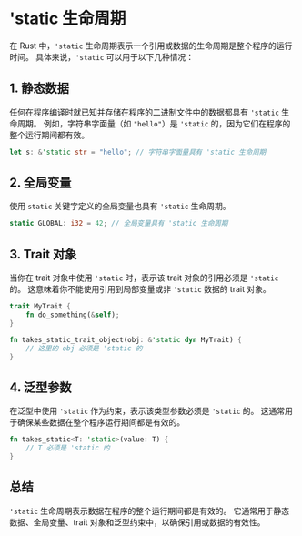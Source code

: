 # 'static 生命周期

在 Rust 中，`'static` 生命周期表示一个引用或数据的生命周期是整个程序的运行时间。
具体来说，`'static` 可以用于以下几种情况：

## 1. **静态数据**

任何在程序编译时就已知并存储在程序的二进制文件中的数据都具有 `'static` 生命周期。
例如，字符串字面量（如 `"hello"`）是 `'static` 的，因为它们在程序的整个运行期间都有效。

```rust
let s: &'static str = "hello"; // 字符串字面量具有 'static 生命周期
```

## 2. **全局变量**

使用 `static` 关键字定义的全局变量也具有 `'static` 生命周期。

```rust
static GLOBAL: i32 = 42; // 全局变量具有 'static 生命周期
```

## 3. **Trait 对象**

当你在 trait 对象中使用 `'static` 时，表示该 trait 对象的引用必须是 `'static` 的。
这意味着你不能使用引用到局部变量或非 `'static` 数据的 trait 对象。

```rust
trait MyTrait {
    fn do_something(&self);
}

fn takes_static_trait_object(obj: &'static dyn MyTrait) {
    // 这里的 obj 必须是 'static 的
}
```

## 4. **泛型参数**

在泛型中使用 `'static` 作为约束，表示该类型参数必须是 `'static` 的。
这通常用于确保某些数据在整个程序运行期间都是有效的。

```rust
fn takes_static<T: 'static>(value: T) {
    // T 必须是 'static 的
}
```

## 总结

`'static` 生命周期表示数据在程序的整个运行期间都是有效的。
它通常用于静态数据、全局变量、trait 对象和泛型约束中，以确保引用或数据的有效性。
